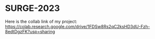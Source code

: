 # SURGE-2023

Here is the collab link of my project: https://colab.research.google.com/drive/1FDSw8Rs2qC2ksHD3dU-Fzh-8edtDgzFK?usp=sharing
